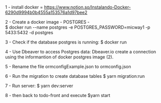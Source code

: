 1 - install docker = 
  https://www.notion.so/Instalando-Docker-6290d9994b0b4555a153576a1d97bee2

2 - Create a docker image - POSTGRES -  
  $ docker run --name postgres -e POSTGRES_PASSWORD=micway1 -p 5433:5432 -d postgres

3 - Check if the database postgres is running:
    $ docker run

4 - Use Dbeaver to access Postgres data: Dbeaver.io
create a connection using the informantion of docker postgres image (2).

5 - Rename the file ormconfigExample.json to ormconfig.json

6 - Run the migration to create database tables
 $ yarn migration:run

7 - Run server:
  $ yarn dev:server

8 - then back to todo-front and execute $yarn start

